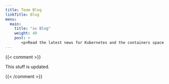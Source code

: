 ```yaml
---
title: Team Blog
linkTitle: Blog
menu:
  main:
    title: "xx Blog"
    weight: 40
    post: >
       <p>Read the latest news for Kubernetes and the containers space in general, and get technical how-tos hot off the presses.</p>
---
```

{{< comment >}}

This stuff is updated.

{{< /comment >}}
